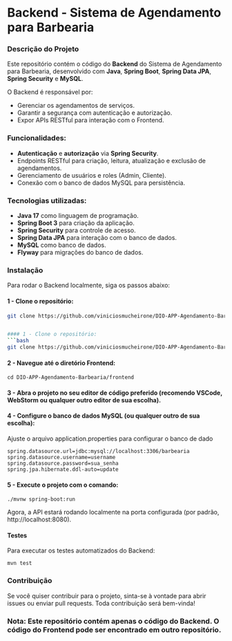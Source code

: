 
# Backend - Sistema de Agendamento para Barbearia

### Descrição do Projeto
Este repositório contém o código do **Backend** do Sistema de Agendamento para Barbearia, desenvolvido com **Java**, **Spring Boot**, **Spring Data JPA**, **Spring Security** e **MySQL**.

O Backend é responsável por:
- Gerenciar os agendamentos de serviços.
- Garantir a segurança com autenticação e autorização.
- Expor APIs RESTful para interação com o Frontend.

### Funcionalidades:
- **Autenticação** e **autorização** via **Spring Security**.
- Endpoints RESTful para criação, leitura, atualização e exclusão de agendamentos.
- Gerenciamento de usuários e roles (Admin, Cliente).
- Conexão com o banco de dados MySQL para persistência.

### Tecnologias utilizadas:
- **Java 17** como linguagem de programação.
- **Spring Boot 3** para criação da aplicação.
- **Spring Security** para controle de acesso.
- **Spring Data JPA** para interação com o banco de dados.
- **MySQL** como banco de dados.
- **Flyway** para migrações do banco de dados.

### Instalação
Para rodar o Backend localmente, siga os passos abaixo:

#### 1 - Clone o repositório:
```bash
git clone https://github.com/viniciosmucheirone/DIO-APP-Agendamento-Barbearia.git


#### 1 - Clone o repositório:
```bash
git clone https://github.com/viniciosmucheirone/DIO-APP-Agendamento-Barbearia.git
```
#### 2 - Navegue até o diretório Frontend:
```
cd DIO-APP-Agendamento-Barbearia/frontend
```
#### 3 - Abra o projeto no seu editor de código preferido (recomendo VSCode, WebStorm ou qualquer outro editor de sua escolha).
#### 4 - Configure o banco de dados MySQL (ou qualquer outro de sua escolha):
Ajuste o arquivo application.properties para configurar o banco de dado
```
spring.datasource.url=jdbc:mysql://localhost:3306/barbearia
spring.datasource.username=username
spring.datasource.password=sua_senha
spring.jpa.hibernate.ddl-auto=update

```
#### 5 - Execute o projeto com o comando:
```
./mvnw spring-boot:run
```
Agora, a API estará rodando localmente na porta configurada (por padrão, http://localhost:8080).

#### Testes
Para executar os testes automatizados do Backend:
```
mvn test
```
### Contribuição
Se você quiser contribuir para o projeto, sinta-se à vontade para abrir issues ou enviar pull requests. Toda contribuição será bem-vinda!

### Nota: Este repositório contém apenas o código do Backend. O código do Frontend pode ser encontrado em outro repositório.